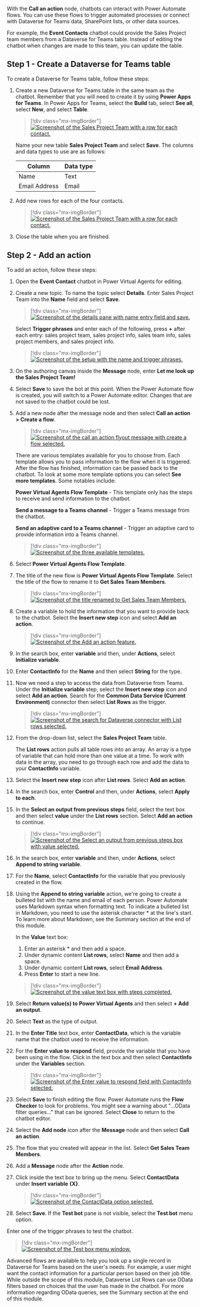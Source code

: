 With the **Call an action** node, chatbots can interact with Power Automate flows. You can use these flows to trigger automated processes or connect with Dataverse for Teams data, SharePoint lists, or other data sources.

For example, the **Event Contacts** chatbot could provide the Sales Project team members from a Dataverse for Teams table. Instead of editing the chatbot when changes are made to this team, you can update the table.

## Step 1 - Create a Dataverse for Teams table

To create a Dataverse for Teams table, follow these steps:

1. Create a new Dataverse for Teams table in the same team as the chatbot. Remember that you will need to create it by using **Power Apps for Teams**.  In Power Apps for Teams, select the **Build** tab, select **See all**, select **New**, and select **Table**.  

	> [!div class="mx-imgBorder"]
	> [![Screenshot of the Sales Project Team with a row for each contact.](../media/power-apps-table.png)](../media/power-apps-table.png#lightbox)

   Name your new table **Sales Project Team** and select **Save**.  The columns and data types to use are as follows:

	|     Column           |     Data type    |
	|----------------------|------------------|
	|     Name             |     Text         |
	|     Email Address    |     Email        |

1. Add new rows for each of the four contacts.
    
	> [!div class="mx-imgBorder"]
	> [![Screenshot of the Sales Project Team with a row for each contact.](../media/image-21.png)](../media/image-21.png#lightbox)

1. Close the table when you are finished.

## Step 2 - Add an action 

To add an action, follow these steps:

1. Open the **Event Contact** chatbot in Power Virtual Agents for editing.

1. Create a new topic. To name the topic select **Details**. Enter Sales Project Team into the **Name** field and select **Save**.

	> [!div class="mx-imgBorder"]
	> [![Screenshot of the details pane with name entry field and save.](../media/details-name-save.png)](../media/details-name-save.png#lightbox)

    Select **Trigger phrases** and enter each of the following, press **+** after each entry:  sales project team, sales project info, sales team info, sales project members, and sales project info.
    
	> [!div class="mx-imgBorder"]
	> [![Screenshot of the setup with the name and trigger phrases.](../media/image-22.png)](../media/image-22.png#lightbox)


1. On the authoring canvas inside the **Message** node, enter **Let me look up the Sales Project Team!**

1. Select **Save** to save the bot at this point. When the Power Automate flow is created, you will switch to a Power Automate editor. Changes that are not saved to the chatbot could be lost.

1. Add a new node after the message node and then select **Call an action > Create a flow**.
    
	> [!div class="mx-imgBorder"]
	> [![Screenshot of the call an action flyout message with create a flow selected.](../media/image-23.png)](../media/image-23.png#lightbox)
    
    There are various templates available for you to choose from. Each template allows you to pass information to the flow when it is triggered. After the flow has finished, information can be passed back to the chatbot.  To look at some more template options you can select **See more templates**.  Some notables include:
    
    **Power Virtual Agents Flow Template** - This template only has the steps to receive and send information to the chatbot.

    **Send a message to a Teams channel** - Trigger a Teams message from the chatbot.

    **Send an adaptive card to a Teams channel** - Trigger an adaptive card to provide information into a Teams channel.
    
	> [!div class="mx-imgBorder"]
	> [![Screenshot of the three available templates.](../media/image-24.png)](../media/image-24.png#lightbox)

1. Select **Power Virtual Agents Flow Template**.

1. The title of the new flow is **Power Virtual Agents Flow Template**. Select the title of the flow to rename it to **Get Sales Team Members**.
    
	> [!div class="mx-imgBorder"]
	> [![Screenshot of the title renamed to Get Sales Team Members.](../media/image-25.png)](../media/image-25.png#lightbox)

1. Create a variable to hold the information that you want to provide back to the chatbot. Select the **Insert new step** icon and select **Add an action**.
    
	> [!div class="mx-imgBorder"]
	> [![Screenshot of the Add an action feature.](../media/image-26.png)](../media/image-26.png#lightbox)

1. In the search box, enter **variable** and then, under **Actions**, select **Initialize variable**.

1. Enter **ContactInfo** for the **Name** and then select **String** for the type.

1. Now we need a step to access the data from Dataverse from Teams. Under the **Initialize variable** step, select the **Insert new step** icon and select **Add an action**. Search for the **Common Data Service (Current Environment)** connector then select **List Rows** as the trigger. 
    
	> [!div class="mx-imgBorder"]
	> [![Screenshot of the search for Dataverse connector with List rows selected.](../media/image-27.png)](../media/image-27.png#lightbox)

1. From the drop-down list, select the **Sales Project Team** table.
    
    The **List rows** action pulls all table rows into an array. An array is a type of variable that can hold more than one value at a time. To work with data in the array, you need to go through each row and add the data to your **ContactInfo** variable.

1. Select the **Insert new step** icon after **List rows**. Select **Add an action**.

1. In the search box, enter **Control** and then, under **Actions**, select **Apply to each**.

1. In the **Select an output from previous steps** field, select the text box and then select **value** under the **List rows** section. Select **Add an action** to continue.
    
	> [!div class="mx-imgBorder"]
	> [![Screenshot of the Select an output from previous steps box with value selected.](../media/image-28.png)](../media/image-28.png#lightbox)

1. In the search box, enter **variable** and then, under **Actions**, select **Append to string variable**.

1. For the **Name**, select **ContactInfo** for the variable that you previously created in the flow.

1. Using the **Append to string variable** action, we're going to create a bulleted list with the name and email of each person. Power Automate uses Markdown syntax when formatting text. To indicate a bulleted list in Markdown, you need to use the asterisk character \* at the line's start. To learn more about Markdown, see the Summary section at the end of this module.
    
    In the **Value** text box:
    
    1. Enter an asterisk \* and then add a space.
    1. Under dynamic content **List rows**, select **Name** and then add a space.
    1. Under dynamic content **List rows**, select **Email Address**.
    1. Press **Enter** to start a new line.
    
	> [!div class="mx-imgBorder"]
	> [![Screenshot of the value text box with steps completed.](../media/image-29.png)](../media/image-29.png#lightbox)

1. Select **Return value(s) to Power Virtual Agents** and then select **+ Add an output**.

1. Select **Text** as the type of output.

1. In the **Enter Title** text box, enter **ContactData**, which is the variable name that the chatbot used to receive the information.

1. For the **Enter value to respond** field, provide the variable that you have been using in the flow. Click in the text box and then select **ContactInfo** under the **Variables** section.
    
	> [!div class="mx-imgBorder"]
	> [![Screenshot of the Enter value to respond field with ContactInfo selected.](../media/image-30.png)](../media/image-30.png#lightbox)

1. Select **Save** to finish editing the flow. Power Automate runs the **Flow Checker** to look for problems. You might see a warning about "...OData filter queries..." that can be ignored. Select **Close** to return to the chatbot editor.

1. Select the **Add node** icon after the **Message** node and then select **Call an action**.

1. The flow that you created will appear in the list. Select **Get Sales Team Members**.

1. Add a **Message** node after the **Action** node.

1. Click inside the text box to bring up the menu. Select **ContactData** under **Insert variable {X}**.
    
	> [!div class="mx-imgBorder"]
	> [![Screenshot of the ContactData option selected.](../media/image-31.png)](../media/image-31.png#lightbox)

1. Select **Save**. If the **Test bot** pane is not visible, select the **Test bot** menu option.

Enter one of the trigger phrases to test the chatbot.

> [!div class="mx-imgBorder"]
> [![Screenshot of the Test box menu window.](../media/image-32.png)](../media/image-32.png#lightbox)

Advanced flows are available to help you look up a single record in Dataverse for Teams based on the user's needs. For example, a user might want the contact information for a particular person based on their job title. While outside the scope of this module, Dataverse List Rows can use OData filters based on choices that the user has made in the chatbot. For more information regarding OData queries, see the Summary section at the end of this module.

